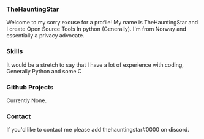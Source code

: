 ### TheHauntingStar
Welcome to my sorry excuse for a profile! My name is TheHauntingStar and I create Open Source Tools In python (Generally). I'm from Norway and essentially a privacy advocate.

### Skills
It would be a stretch to say that I have a lot of experience with coding, Generally Python and some C
### Github Projects
Currently None.
### Contact
If you'd like to contact me please add thehauntingstar#0000 on discord.
